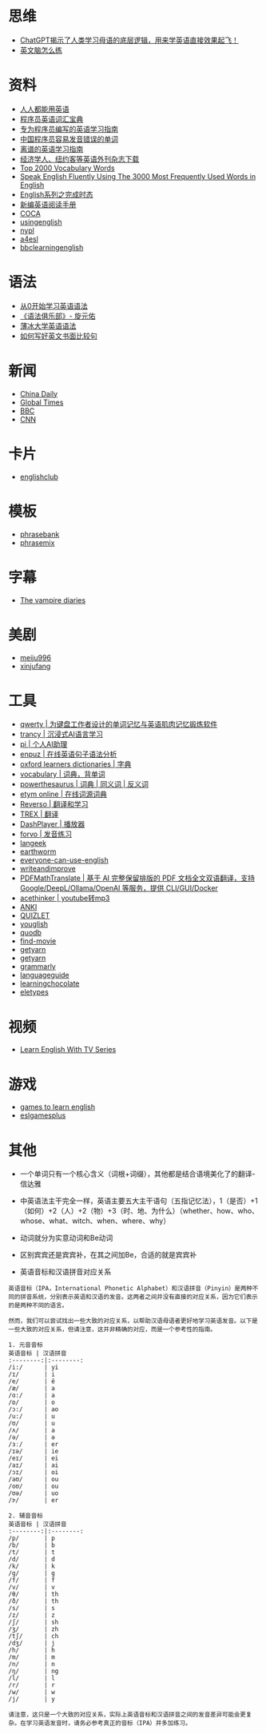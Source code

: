 # 思维
- [ChatGPT揭示了人类学习母语的底层逻辑，用来学英语直接效果起飞！](https://www.youtube.com/watch?v=KemHyH2EN_M)
- [英文脑怎么练](https://www.youtube.com/watch?v=PBR-wfKKdXk)

# 资料
- [人人都能用英语](https://github.com/xiaolai/everyone-can-use-english)
- [程序员英语词汇宝典](https://github.com/Wei-Xia/most-frequent-technology-english-words)
- [专为程序员编写的英语学习指南](https://github.com/yujiangshui/A-Programmers-Guide-to-English)
- [中国程序员容易发音错误的单词](https://github.com/shimohq/chinese-programmer-wrong-pronunciation)
- [离谱的英语学习指南](https://github.com/byoungd/English-level-up-tips)
- [经济学人、纽约客等英语外刊杂志下载](https://github.com/hehonghui/awesome-english-ebooks)
- [Top 2000 Vocabulary Words](https://www.talkenglish.com/vocabulary/top-2000-vocabulary.aspx)
- [Speak English Fluently Using The 3000 Most Frequently Used Words in English](https://basicenglishspeaking.com/3000-most-common-words/)
- [English系列之完成时态](https://www.fengorz.me/2020/06/15/English%E7%B3%BB%E5%88%97%E4%B9%8B%E5%AE%8C%E6%88%90%E6%97%B6%E6%80%81-%E7%8E%B0%E5%9C%A8%E5%AE%8C%E6%88%90%E6%97%B6/)
- [新编英语阅读手册](http://xiaolai.co/books/f79b2a287ab8547ec641a4960ea1ff62/index)
- [COCA](https://www.english-corpora.org/)
- [usingenglish](https://www.usingenglish.com/)
- [nypl](https://www.nypl.org/events/classes/english)
- [a4esl](http://a4esl.org/)
- [bbclearningenglish](https://www.bbc.co.uk/learningenglish/)
# 语法
- [从0开始学习英语语法](https://github.com/hzpt-inet-club/english-note)
- [《语法俱乐部》- 旋元佑](https://github.com/llwslc/grammar-club)
- [薄冰大学英语语法](https://github.com/oldwestenglish/grammar)
- [如何写好英文书面比较句](http://xiaolai.co/books/8724bd963e758a48a168d955e711485b/index.html)

# 新闻
- [China Daily](https://www.chinadailyasia.com/hk)
- [Global Times](https://www.globaltimes.cn/)
- [BBC](https://www.bbc.com/)
- [CNN](https://edition.cnn.com/)

# 卡片
- [englishclub](https://www.englishclub.com/posters/)

# 模板
- [phrasebank](https://www.phrasebank.manchester.ac.uk/)
- [phrasemix](https://www.phrasemix.com/)

# 字幕
- [The vampire diaries](https://my-subs.net/showlistsubtitles-1811-the-vampire-diaries)
# 美剧
- [meiju996](http://www.meiju996.com/)
- [xinjufang](https://www.xinjufang.com/)

# 工具
- [qwerty | 为键盘工作者设计的单词记忆与英语肌肉记忆锻炼软件](https://qwerty.kaiyi.cool/)
- [trancy | 沉浸式AI语言学习](https://www.trancy.org/zh-cn)
- [pi | 个人AI助理](https://pi.ai/)
- [enpuz | 在线英语句子语法分析](https://enpuz.com)
- [oxford learners dictionaries | 字典](https://www.oxfordlearnersdictionaries.com/us/)
- [vocabulary | 词典，背单词](https://www.vocabulary.com/)
- [powerthesaurus | 词典 | 同义词 | 反义词](https://www.powerthesaurus.org/)
- [etym online | 在线词源词典](https://www.etymonline.com/cn)
- [Reverso | 翻译和学习](https://context.reverso.net/)
- [TREX | 翻译](https://tr-ex.me/)
- [DashPlayer | 播放器](https://github.com/solidSpoon/DashPlayer)
- [forvo | 发音练习](https://forvo.com/)
- [langeek](https://langeek.co/)
- [earthworm](https://github.com/cuixueshe/earthworm)
- [everyone-can-use-english](https://github.com/ZuodaoTech/everyone-can-use-english)
- [writeandimprove](https://writeandimprove.com/)
- [PDFMathTranslate | 基于 AI 完整保留排版的 PDF 文档全文双语翻译，支持 Google/DeepL/Ollama/OpenAI 等服务，提供 CLI/GUI/Docker](https://github.com/Byaidu/PDFMathTranslate)
- [acethinker | youtube转mp3](https://www.acethinker.cn/)
- [ANKI](https://apps.ankiweb.net/)
- [QUIZLET](https://quizlet.com/cn)
- [youglish](https://youglish.com/)
- [quodb](https://www.quodb.com/)
- [find-movie](https://find-movie.info/)
- [getyarn](https://getyarn.io/)
- [getyarn](https://getyarn.io/)
- [grammarly](https://app.grammarly.com/)
- [languageguide](https://www.languageguide.org/english/vocabulary/)
- [learningchocolate](https://www.learningchocolate.com/word-set/weather-70)
- [eletypes](https://www.eletypes.com/)

# 视频
- [Learn English With TV Series](https://www.youtube.com/@LearnEnglishWithTVSeries)

# 游戏
- [games to learn english](https://www.gamestolearnenglish.com/)
- [eslgamesplus](https://www.eslgamesplus.com/)

# 其他

- 一个单词只有一个核心含义（词根+词缀），其他都是结合语境美化了的翻译-信达雅
- 中英语法主干完全一样，英语主要五大主干语句（五指记忆法），1（是否）+1（如何）+2（人）+2（物）+3（时、地、为什么）（whether、how、who、whose、what、witch、when、where、why）
- 动词就分为实意动词和Be动词
- 区别宾宾还是宾宾补，在其之间加Be，合适的就是宾宾补

- 英语音标和汉语拼音对应关系
```
英语音标（IPA，International Phonetic Alphabet）和汉语拼音（Pinyin）是两种不同的拼音系统，分别表示英语和汉语的发音。这两者之间并没有直接的对应关系，因为它们表示的是两种不同的语言。

然而，我们可以尝试找出一些大致的对应关系，以帮助汉语母语者更好地学习英语发音。以下是一些大致的对应关系，但请注意，这并非精确的对应，而是一个参考性的指南。

1. 元音音标
英语音标 | 汉语拼音
:--------:|:--------:
/i:/      | yi
/ɪ/       | i
/e/       | ê
/æ/       | a
/ɑ:/      | a
/ɒ/       | o
/ɔ:/      | ao
/u:/      | u
/ʊ/       | u
/ʌ/       | a
/ə/       | ə
/ɜː/      | er
/ɪə/      | ie
/eɪ/      | ei
/aɪ/      | ai
/ɔɪ/      | oi
/aʊ/      | ou
/oʊ/      | ou
/ʊə/      | uo
/ɝ/       | er

2. 辅音音标
英语音标 | 汉语拼音
:--------:|:--------:
/p/       | p
/b/       | b
/t/       | t
/d/       | d
/k/       | k
/g/       | g
/f/       | f
/v/       | v
/θ/       | th
/ð/       | th
/s/       | s
/z/       | z
/ʃ/       | sh
/ʒ/       | zh
/tʃ/      | ch
/dʒ/      | j
/h/       | h
/m/       | m
/n/       | n
/ŋ/       | ng
/l/       | l
/r/       | r
/w/       | w
/j/       | y

请注意，这只是一个大致的对应关系，实际上英语音标和汉语拼音之间的发音差异可能会更复杂。在学习英语发音时，请务必参考真正的音标（IPA）并多加练习。
```
